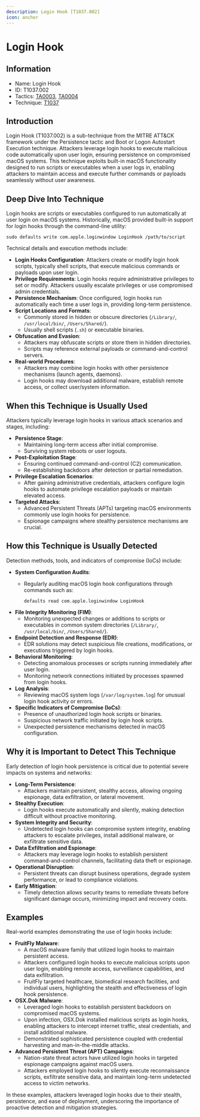 ```yaml
---
description: Login Hook [T1037.002]
icon: anchor
---
```


# Login Hook

## Information

* Name: Login Hook
* ID: T1037.002
* Tactics: [TA0003](../), [TA0004](../../ta0004/)
* Technique: [T1037](./)

## Introduction

Login Hook (T1037.002) is a sub-technique from the MITRE ATT\&CK framework under the Persistence tactic and Boot or Logon Autostart Execution technique. Attackers leverage login hooks to execute malicious code automatically upon user login, ensuring persistence on compromised macOS systems. This technique exploits built-in macOS functionality designed to run scripts or executables when a user logs in, enabling attackers to maintain access and execute further commands or payloads seamlessly without user awareness.

## Deep Dive Into Technique

Login hooks are scripts or executables configured to run automatically at user login on macOS systems. Historically, macOS provided built-in support for login hooks through the command-line utility:

```
sudo defaults write com.apple.loginwindow LoginHook /path/to/script
```

Technical details and execution methods include:

* **Login Hooks Configuration**: Attackers create or modify login hook scripts, typically shell scripts, that execute malicious commands or payloads upon user login.
* **Privilege Requirements**: Login hooks require administrative privileges to set or modify. Attackers usually escalate privileges or use compromised admin credentials.
* **Persistence Mechanism**: Once configured, login hooks run automatically each time a user logs in, providing long-term persistence.
* **Script Locations and Formats**:
  * Commonly stored in hidden or obscure directories (`/Library/`, `/usr/local/bin/`, `/Users/Shared/`).
  * Usually shell scripts (`.sh`) or executable binaries.
* **Obfuscation and Evasion**:
  * Attackers may obfuscate scripts or store them in hidden directories.
  * Scripts may reference external payloads or command-and-control servers.
* **Real-world Procedures**:
  * Attackers may combine login hooks with other persistence mechanisms (launch agents, daemons).
  * Login hooks may download additional malware, establish remote access, or collect user/system information.

## When this Technique is Usually Used

Attackers typically leverage login hooks in various attack scenarios and stages, including:

* **Persistence Stage**:
  * Maintaining long-term access after initial compromise.
  * Surviving system reboots or user logouts.
* **Post-Exploitation Stage**:
  * Ensuring continued command-and-control (C2) communication.
  * Re-establishing backdoors after detection or partial remediation.
* **Privilege Escalation Scenarios**:
  * After gaining administrative credentials, attackers configure login hooks to automate privilege escalation payloads or maintain elevated access.
* **Targeted Attacks**:
  * Advanced Persistent Threats (APTs) targeting macOS environments commonly use login hooks for persistence.
  * Espionage campaigns where stealthy persistence mechanisms are crucial.

## How this Technique is Usually Detected

Detection methods, tools, and indicators of compromise (IoCs) include:

* **System Configuration Audits**:
  *   Regularly auditing macOS login hook configurations through commands such as:

      ```
      defaults read com.apple.loginwindow LoginHook
      ```
* **File Integrity Monitoring (FIM)**:
  * Monitoring unexpected changes or additions to scripts or executables in common system directories (`/Library/`, `/usr/local/bin/`, `/Users/Shared/`).
* **Endpoint Detection and Response (EDR)**:
  * EDR solutions may detect suspicious file creations, modifications, or executions triggered by login hooks.
* **Behavioral Monitoring**:
  * Detecting anomalous processes or scripts running immediately after user login.
  * Monitoring network connections initiated by processes spawned from login hooks.
* **Log Analysis**:
  * Reviewing macOS system logs (`/var/log/system.log`) for unusual login hook activity or errors.
* **Specific Indicators of Compromise (IoCs)**:
  * Presence of unauthorized login hook scripts or binaries.
  * Suspicious network traffic initiated by login hook scripts.
  * Unexpected persistence mechanisms detected in macOS configuration.

## Why it is Important to Detect This Technique

Early detection of login hook persistence is critical due to potential severe impacts on systems and networks:

* **Long-Term Persistence**:
  * Attackers maintain persistent, stealthy access, allowing ongoing espionage, data exfiltration, or lateral movement.
* **Stealthy Execution**:
  * Login hooks execute automatically and silently, making detection difficult without proactive monitoring.
* **System Integrity and Security**:
  * Undetected login hooks can compromise system integrity, enabling attackers to escalate privileges, install additional malware, or exfiltrate sensitive data.
* **Data Exfiltration and Espionage**:
  * Attackers may leverage login hooks to establish persistent command-and-control channels, facilitating data theft or espionage.
* **Operational Disruption**:
  * Persistent threats can disrupt business operations, degrade system performance, or lead to compliance violations.
* **Early Mitigation**:
  * Timely detection allows security teams to remediate threats before significant damage occurs, minimizing impact and recovery costs.

## Examples

Real-world examples demonstrating the use of login hooks include:

* **FruitFly Malware**:
  * A macOS malware family that utilized login hooks to maintain persistent access.
  * Attackers configured login hooks to execute malicious scripts upon user login, enabling remote access, surveillance capabilities, and data exfiltration.
  * FruitFly targeted healthcare, biomedical research facilities, and individual users, highlighting the stealth and effectiveness of login hook persistence.
* **OSX.Dok Malware**:
  * Leveraged login hooks to establish persistent backdoors on compromised macOS systems.
  * Upon infection, OSX.Dok installed malicious scripts as login hooks, enabling attackers to intercept internet traffic, steal credentials, and install additional malware.
  * Demonstrated sophisticated persistence coupled with credential harvesting and man-in-the-middle attacks.
* **Advanced Persistent Threat (APT) Campaigns**:
  * Nation-state threat actors have utilized login hooks in targeted espionage campaigns against macOS users.
  * Attackers employed login hooks to silently execute reconnaissance scripts, exfiltrate sensitive data, and maintain long-term undetected access to victim networks.

In these examples, attackers leveraged login hooks due to their stealth, persistence, and ease of deployment, underscoring the importance of proactive detection and mitigation strategies.
